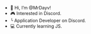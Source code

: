 - 👋 Hi, I’m @MrDayv!
- 🎮 Interested in Discord.
-    ╰ Application Developer on Discord.
- 💻 Currently learning JS.
